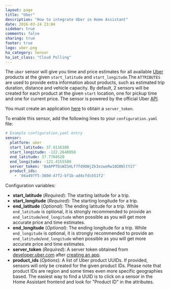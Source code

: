 ```yaml
---
layout: page
title: "Uber"
description: "How to integrate Uber in Home Assistant"
date: 2016-03-24 23:04
sidebar: true
comments: false
sharing: true
footer: true
logo: uber.png
ha_category: Sensor
ha_iot_class: "Cloud Polling"
---
```



The `uber` sensor will give you time and price estimates for all available [Uber](https://uber.com) products at the given `start_latitude` and `start_longitude`.The `ATTRIBUTES` are used to provide extra information about products, such as estimated trip duration, distance and vehicle capacity. By default, 2 sensors will be created for each product at the given `start` location, one for pickup time and one for current price. The sensor is powered by the official Uber [API](https://developer.uber.com/).


You must create an application [here](https://developer.uber.com/dashboard/create) to obtain a `server_token`.

To enable this sensor, add the following lines to your `configuration.yaml` file:

```yaml
# Example configuration.yaml entry
sensor:
  platform: uber
  start_latitude: 37.8116380
  start_longitude: -122.2648050
  end_latitude: 37.7768520
  end_longitude: -122.4155500
  server_token: 'BeAPPTDsWZSHLf7fd9OWjZkIezweRw18Q8NltY27'
  product_ids:
    - '04a497f5-380d-47f2-bf1b-ad4cfdcb51f2'
```

Configuration variables:

- **start_latitude** (*Required*): The starting latitude for a trip.
- **start_longitude** (*Required*): The starting longitude for a trip.
- **end_latitude** (*Optional*): The ending latitude for a trip. While `end_latitude` is optional, it is strongly recommended to provide an `end_latitude`/`end_longitude` when possible as you will get more accurate price and time estimates.
- **end_longitude** (*Optional*): The ending longitude for a trip. While `end_longitude` is optional, it is strongly recommended to provide an `end_latitude`/`end_longitude` when possible as you will get more accurate price and time estimates.
- **server_token** (*Required*): A server token obtained from [developer.uber.com](https://developer.uber.com) after [creating an app](https://developer.uber.com/dashboard/create).
- **product_ids** (*Options*): A list of Uber product UUIDs. If provided, sensors will only be created for the given product IDs. Please note that product IDs are region and some times even more specific geographies based. The easiest way to find a UUID is to click on a sensor in the Home Assistant frontend and look for "Product ID" in the attributes.
